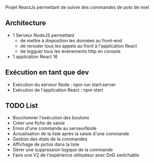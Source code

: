 Projet ReactJs permettant de suivre des commandes de pots de miel

## Architecture

- 1 Serveur NodeJS permettant 
  - de mettre à disposition les données au front-end
  - de rerouter tous les appels au front à l'application React 
  - de logguer tous les évènements http en console
- 1 application React 16

## Exécution en tant que dev

- Exécution du serveur Node : npm run start:server
- Exécution de l'application React : npm start

## TODO List

- Bouchonner l'exécution des boutons
- Créer une fiche de saisie
- Envoi d'une commande au serveurNode
- Actualisation de la liste après la saisie d'une commande
- Gestion des états de la commandes
 - Affichage de pictos dans la liste
- Gérer une suppression logique de la commande
- Faire une V2 de l'expérience utilisateur avec DnD switchable

